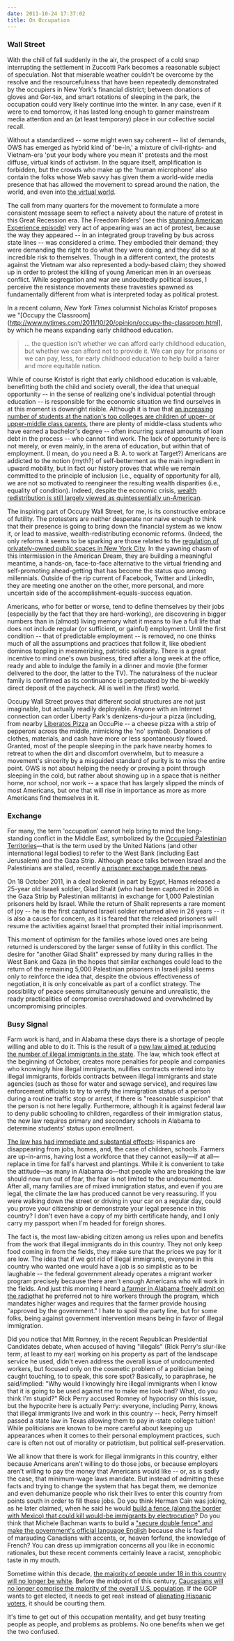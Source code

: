```yaml
---
date: 2011-10-24 17:37:02
title: On Occupation
---
```


### Wall Street
With the chill of fall suddenly in the air, the prospect of a cold snap interrupting the settlement in Zuccotti Park becomes a reasonable subject of speculation. Not that miserable weather couldn't be overcome by the resolve and the resourcefulness that have been repeatedly demonstrated by the occupiers in New York's financial district; between donations of gloves and Gor-tex, and smart rotations of sleeping in the park, the occupation could very likely continue into the winter. In any case, even if it were to end tomorrow, it has lasted long enough to garner mainstream media attention and an (at least temporary) place in our collective social recall.

Without a standardized -- some might even say coherent -- list of demands, OWS has emerged as hybrid kind of 'be-in,' a mixture of civil-rights- and Vietnam-era 'put your body where you mean it' protests and the most diffuse, virtual kinds of activism. In the square itself, amplification is forbidden, but the crowds who make up the 'human microphone' also contain the folks whose Web savvy has given them a world-wide media presence that has allowed the movement to spread around the nation, the world, and even into [the virtual world](http://slartsparks.blogspot.com/2011/10/stock-upie.html).

The call from many quarters for the movement to formulate a more consistent message seem to reflect a naivety about the nature of protest in this Great Recession era. The Freedom Riders' (see this [stunning American Experience episode](http://www.pbs.org/wgbh/americanexperience/freedomriders/)) very act of appearing was an act of protest, because the way they appeared -- in an integrated group traveling by bus across state lines -- was considered a crime. They embodied their demand; they were demanding the right to do what they were doing, and they did so at incredible risk to themselves. Though in a different context, the protests against the Vietnam war also represented a body-based claim; they showed up in order to protest the killing of young American men in an overseas conflict. While segregation and war are undoubtedly political issues, I perceive the resistance movements these travesties spawned as fundamentally different from what is interpreted today as political protest.

In a recent column, _New York Times_ columnist Nicholas Kristof proposes we "[Occupy the Classroom](http://www.nytimes.com/2011/10/20/opinion/occupy-the-classroom.html], by which he means expanding early childhood education.
> ... the question isn't whether we can afford early childhood education, but whether we can afford not to provide it. We can pay for prisons or we can pay, less, for early childhood education to help build a fairer and more equitable nation.

While of course Kristof is right that early childhood education is valuable, benefitting both the child and society overall, the idea that unequal opportunity -- in the sense of realizing one's individual potential through education -- is responsible for the economic situation we find ourselves in at this moment is downright risible. Although it is true that [an increasing number of students at the nation's top colleges are children of upper- or upper-middle class parents](http://www.nytimes.com/2011/10/23/opinion/sunday/social-inequality-and-the-new-elite.html?pagewanted=2), there are plenty of middle-class students who have earned a bachelor's degree -- often incurring surreal amounts of loan debt in the process -- who cannot find work. The lack of opportunity here is not merely, or even mainly, in the arena of education, but within that of employment. (I mean, do you need a B. A. to work at Target?) Americans are addicted to the notion (myth?) of self-betterment as the main ingredient in upward mobility, but in fact our history proves that while we remain committed to the principle of inclusion (i.e., equality of opportunity for all), we are not so motivated to reengineer the resulting wealth disparities (i.e., equality of condition). Indeed, despite the economic crisis, [wealth redistribution is still largely viewed as quintessentially un-American](http://www.nytimes.com/2011/10/23/opinion/sunday/social-inequality-and-the-new-elite.html?).

The inspiring part of Occupy Wall Street, for me, is its constructive embrace of futility. The protesters are neither desperate nor naive enough to think that their presence is going to bring down the financial system as we know it, or lead to massive, wealth-redistributing economic reforms. (Indeed, the only reforms it seems to be sparking are those related to the [regulation of privately-owned public spaces in New York City](http://www.nytimes.com/2011/10/20/opinion/zuccotti-park-and-the-private-plaza-problem.html?). In the yawning chasm of this intermission in the American Dream, they are building a meaningful meantime, a hands-on, face-to-face alternative to the virtual friending and self-promoting ahead-getting that has become the status quo among millennials. Outside of the rip current of Facebook, Twitter and LinkedIn, they are meeting one another on the other, more personal, and more uncertain side of the accomplishment-equals-success equation.

Americans, who for better or worse, tend to define themselves by their jobs (especially by the fact that they are hard-working), are discovering in bigger numbers than in (almost) living memory what it means to live a full life that does not include regular (or sufficient, or gainful) employment. Until the first condition -- that of predictable employment -- is removed, no one thinks much of all the assumptions and practices that follow it, like obedient dominos toppling in mesmerizing, patriotic solidarity. There is a great incentive to mind one's own business, tired after a long week at the office, ready and able to indulge the family in a dinner and movie (the former delivered to the door, the latter to the TV). The naturalness of the nuclear family is confirmed as its continuance is perpetuated by the bi-weekly direct deposit of the paycheck. All is well in the (first) world.

Occupy Wall Street proves that different social structures are not just imaginable, but actually readily deployable. Anyone with an Internet connection can order Liberty Park's denizens-du-jour a pizza (including, from nearby [Liberatos Pizza](http://www.liberatospizza.com/Welcome.tpl") an OccuPie -- a cheese pizza with a strip of pepperoni across the middle, mimicking the 'no' symbol). Donations of clothes, materials, and cash have more or less spontaneously flowed. Granted, most of the people sleeping in the park have nearby homes to retreat to when the dirt and discomfort overwhelm, but to measure a movement's sincerity by a misguided standard of purity is to miss the entire point. OWS is not about helping the needy or proving a point through sleeping in the cold, but rather about showing up in a space that is neither home, nor school, nor work -- a space that has largely slipped the minds of most Americans, but one that will rise in importance as more as more Americans find themselves in it.

### Exchange
For many, the term 'occupation' cannot help bring to mind the long-standing conflict in the Middle East, symbolized by the [Occupied Palestinian Territories](http://en.wikipedia.org/wiki/Palestinian_territories)—that is the term used by the United Nations (and other international legal bodies) to refer to the West Bank (including East Jerusalem) and the Gaza Strip. Although peace talks between Israel and the Palestinians are stalled, recently [a prisoner exchange made the news](http://www.nytimes.com/2011/10/19/world/middleeast/israel-and-palestinians-begin-prisoner-exchange.html?).

On 18 October 2011, in a deal brokered in part by Egypt, Hamas released a 25-year old Israeli soldier, Gilad Shalit (who had been captured in 2006 in the Gaza Strip by Palestinian militants) in exchange for 1,000 Palestinian prisoners held by Israel. While the return of Shalit represents a rare moment of joy -- he is the first captured Israeli soldier returned alive in 26 years -- it is also a cause for concern, as it is feared that the released prisoners will resume the activities against Israel that prompted their initial imprisonment.

This moment of optimism for the families whose loved ones are being returned is underscored by the larger sense of futility in this conflict. The desire for "another Gilad Shalit" expressed by many during rallies in the West Bank and Gaza (in the hopes that similar exchanges could lead to the return of the remaining 5,000 Palestinian prisoners in Israeli jails) seems only to reinforce the idea that, despite the obvious effectiveness of negotiation, it is only conceivable as part of a conflict strategy. The possibility of peace seems simultaneously genuine and unrealistic, the ready practicalities of compromise overshadowed and overwhelmed by uncompromising principles.

### Busy Signal
Farm work is hard, and in Alabama these days there is a shortage of people willing and able to do it. This is the result of a [new law aimed at reducing the number of illegal immigrants in the state](http://www.nytimes.com/2011/09/29/us/alabama-immigration-law-upheld.html). The law, which took effect at the beginning of October, creates more penalties for people and companies who knowingly hire illegal immigrants, nullifies contracts entered into by illegal immigrants, forbids contracts between illegal immigrants and state agencies (such as those for water and sewage service), and requires law enforcement officials to try to verify the immigration status of a person during a routine traffic stop or arrest, if there is "reasonable suspicion" that the person is not here legally. Furthermore, although it is against federal law to deny public schooling to children, regardless of their immigration status, the new law requires primary and secondary schools in Alabama to determine students' status upon enrollment.

[The law has had immediate and substantial effects](http://www.nytimes.com/2011/10/20/opinion/its-what-they-asked-for.html?): Hispanics are disappearing from jobs, homes, and, the case of children, schools. Farmers are up-in-arms, having lost a workforce that they cannot easily—if at all—replace in time for fall's harvest and plantings. While it is convenient to take the attitude—as many in Alabama do—that people who are breaking the law should now run out of fear, the fear is not limited to the undocumented. After all, many families are of mixed immigration status, and even if you are legal, the climate the law has produced cannot be very reassuring. If you were walking down the street or driving in your car on a regular day, could you prove your citizenship or demonstrate your legal presence in this country? I don't even have a copy of my birth certificate handy, and I only carry my passport when I'm headed for foreign shores.

The fact is, the most law-abiding citizen among us relies upon and benefits from the work that illegal immigrants do in this country. They not only keep food coming in from the fields, they make sure that the prices we pay for it are low. The idea that if we got rid of illegal immigrants, everyone in this country who wanted one would have a job is so simplistic as to be laughable -- the federal government already operates a migrant worker program precisely because there aren't enough Americans who will work in the fields. And just this morning I heard [a farmer in Alabama freely admit on the radio](http://www.npr.org/2011/10/24/141638999/labor-worries-rise-as-planting-season-nears-in-ala)that he preferred not to hire workers through the program, which mandates higher wages and requires that the farmer provide housing "approved by the government." I hate to spoil the party line, but for some folks, being against government intervention means being in favor of illegal immigration.

Did you notice that Mitt Romney, in the recent Republican Presidential Candidates debate, when accused of having "illegals" (Rick Perry's slur-like term, at least to my ear) working on his property as part of the landscape service he used, didn't even address the overall issue of undocumented workers, but focused only on the cosmetic problem of a politician being caught touching, to to speak, this sore spot? Basically, to paraphrase, he said/implied: "Why would I knowingly hire illegal immigrants when I know that it is going to be used against me to make me look bad? What, do you think I'm stupid?" Rick Perry accused Romney of hypocrisy on this issue, but the hypocrite here is actually Perry: everyone, including Perry, knows that illegal immigrants live and work in this country -- heck, Perry himself passed a state law in Texas allowing them to pay in-state college tuition! While politicians are known to be more careful about keeping up appearances when it comes to their personal employment practices, such care is often not out of morality or patriotism, but political self-preservation.

We all know that there is work for illegal immigrants in this country, either because Americans aren't willing to do those jobs, or because employers aren't willing to pay the money that Americans would like -- or, as is sadly the case, that minimum-wage laws mandate. But instead of admitting these facts and trying to change the system that has begat them, we demonize and even dehumanize people who risk their lives to enter this country from points south in order to fill these jobs. Do you think Herman Cain was joking, as he later claimed, when he said he would [build a fence (along the border with Mexico) that could kill would-be immigrants by electrocution](http://www.nytimes.com/2011/10/16/us/politics/bachmann-and-cain-deliver-blistering-attacks-on-illegal-immigration.html?)? Do you think that Michele Bachman wants to build a ["secure double fence" and make the government's official language English](http://www.nytimes.com/2011/10/16/us/politics/bachmann-and-cain-deliver-blistering-attacks-on-illegal-immigration.html?) because she is fearful of marauding Canadians with accents, or, heaven forfend, the knowledge of French? You can dress up immigration concerns all you like in economic rationales, but these recent comments certainly leave a racist, xenophobic taste in my mouth.

Sometime within this decade, [the majority of people under 18 in this country will no longer be white](http://www.nytimes.com/2011/04/06/us/06census.html?ref=census). Before the midpoint of this century, [Caucasians will no longer comprise the majority of the overall U.S. population](http://www.nytimes.com/2011/04/06/us/06census.html?ref=census). If the GOP wants to get elected, it needs to get real: instead of [alienating Hispanic voters](http://www.nytimes.com/2011/10/20/us/politics/immigration-talk-turns-off-some-hispanics.html?), it should be courting them.

It's time to get out of this occupation mentality, and get busy treating people as people, and problems as problems. No one benefits when we get the two confused.
